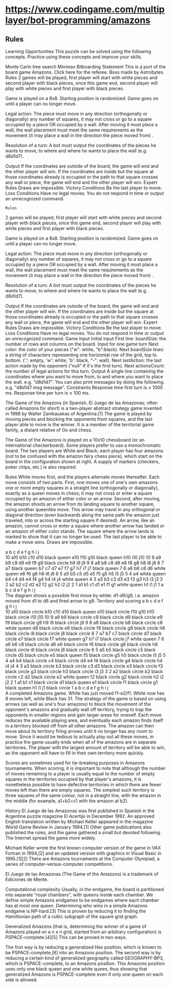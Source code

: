 # <https://www.codingame.com/multiplayer/bot-programming/amazons>

## Rules

Learning Opportunities
This puzzle can be solved using the following concepts. Practice using these concepts and improve your skills.

Monte Carlo tree search
Minimax
Bitboarding
Statement
This is a port of the board game Amazons.
Click here for the referee.
Boss made by Astrobytes.
Rules
2 games will be played, first player will start with white pieces and second player with black pieces, once this game end, second player will play with white pieces and first player with black pieces.


Game is played on a 8x8.
Starting position is randomized.
Game goes on until a player can no longer move.


Legal action:
The piece must move in any direction (orthogonally or diagonally) any number of squares, it may not cross or go to a square occupied by a piece OR occupied by a wall. After moving it must place a wall, the wall placement must meet the same requirements as the movement (it may place a wall in the direction the piece moved from) .

Resolution of a turn:
A bot must output the coordinates of the pieces he wants to move, to where and where he wants to place the wall (e.g. d8d1d7).

Output
If the coordinates are outside of the board, the game will end and the other player will win.
If the coordinates are inside but the square at those coordinates already is occupied or the path to that square crosses any wall or piece, the game will end and the other player will win.
Expert Rules
Draws are impossible.
Victory Conditions
Be the last player to move.
Loss Conditions
Have no legal moves.
You do not respond in time or output an unrecognized command.

 	Rules
2 games will be played, first player will start with white pieces and second player with black pieces, once this game end, second player will play with white pieces and first player with black pieces.


Game is played on a 8x8.
Starting position is randomized.
Game goes on until a player can no longer move.


Legal action:
The piece must move in any direction (orthogonally or diagonally) any number of squares, it may not cross or go to a square occupied by a piece OR occupied by a wall. After moving it must place a wall, the wall placement must meet the same requirements as the movement (it may place a wall in the direction the piece moved from) .

Resolution of a turn:
A bot must output the coordinates of the pieces he wants to move, to where and where he wants to place the wall (e.g. d8d1d7).

Output
If the coordinates are outside of the board, the game will end and the other player will win.
If the coordinates are inside but the square at those coordinates already is occupied or the path to that square crosses any wall or piece, the game will end and the other player will win.
Expert Rules
Draws are impossible.
Victory Conditions
Be the last player to move.
Loss Conditions
Have no legal moves.
You do not respond in time or output an unrecognized command.
Game Input
Initial input
First line: boardSize: the number of rows and columns on the board.
Input for one game turn
Next color: the color of your pieces ("w": white, "b":black).
Next boardSize lines: a string of characters representing one horizontal row of the grid, top to bottom. ('.': empty, 'w': white, 'b': black, "-": wall).
Next lastAction: the last action made by the opponent ("null" if it's the first turn).
Next actionsCount: the number of legal actions for this turn.
Output
A single line containing the coordinates where you want to move from, to and where you want to place the wall. e.g. "d8d1d7".
You can also print messages by doing the following. e.g. "d8d1d7 msg message".
Constraints
Response time first turn is ≤ 1000 ms.
Response time per turn is ≤ 100 ms.


The Game of the Amazons (in Spanish, El Juego de las Amazonas; often called Amazons for short) is a two-player abstract strategy game invented in 1988 by Walter Zamkauskas of Argentina.[1] The game is played by moving pieces and blocking the opponents from squares, and the last player able to move is the winner. It is a member of the territorial game family, a distant relative of Go and chess.

The Game of the Amazons is played on a 10x10 chessboard (or an international checkerboard). Some players prefer to use a monochromatic board. The two players are White and Black; each player has four amazons (not to be confused with the amazon fairy chess piece), which start on the board in the configuration shown at right. A supply of markers (checkers, poker chips, etc.) is also required.

Rules
White moves first, and the players alternate moves thereafter. Each move consists of two parts. First, one moves one of one's own amazons one or more empty squares in a straight line (orthogonally or diagonally), exactly as a queen moves in chess; it may not cross or enter a square occupied by an amazon of either color or an arrow. Second, after moving, the amazon shoots an arrow from its landing square to another square, using another queenlike move. This arrow may travel in any orthogonal or diagonal direction (even backwards along the same path the amazon just traveled, into or across the starting square if desired). An arrow, like an amazon, cannot cross or enter a square where another arrow has landed or an amazon of either color stands. The square where the arrow lands is marked to show that it can no longer be used. The last player to be able to make a move wins. Draws are impossible.

a	b	c	d	e	f	g	h	i	j		
10	a10	b10	c10	d10 black queen	e10	f10	g10 black queen	h10	i10	j10	10
9	a9	b9	c9	d9	e9	f9	g9 black circle	h9	i9	j9	9
8	a8	b8	c8	d8	e8	f8	g8	h8	i8	j8	8
7	a7 black queen	b7	c7	d7	e7	f7	g7	h7	i7	j7 black queen	7
6	a6	b6	c6	d6 white queen	e6	f6	g6	h6	i6	j6	6
5	a5	b5	c5	d5	e5	f5	g5	h5	i5	j5	5
4	a4 white queen	b4	c4	d4	e4	f4	g4	h4	i4	j4 white queen	4
3	a3	b3	c3	d3	e3	f3	g3	h3	i3	j3	3
2	a2	b2	c2	d2	e2	f2	g2	h2	i2	j2	2
1	a1	b1	c1	d1	e1	f1	g1 white queen	h1	i1	j1	1
a	b	c	d	e	f	g	h	i	j		
The diagram shows a possible first move by white: d1-d6/g9, i.e. amazon moved from d1 to d6 and fired arrow to g9.
Territory and scoring
a	b	c	d	e	f	g	h	i	j		
10	a10 black circle	b10	c10	d10 black queen	e10 black circle	f10	g10	h10 black circle	i10	j10	10
9	a9	b9 black circle	c9 black circle	d9 black circle	e9	f9 black circle	g9	h9	i9 black circle	j9	9
8	a8 black circle	b8 black circle	c8 white queen	d8 black circle	e8 black circle	f8 black circle	g8 black circle	h8 black circle	i8 black circle	j8 black circle	8
7	a7	b7	c7 black circle	d7 black circle	e7 black circle	f7 white queen	g7	h7	i7 black circle	j7 white queen	7
6	a6	b6	c6 black circle	d6	e6 black circle	f6 black circle	g6 black circle	h6 black circle	i6 black circle	j6 black circle	6
5	a5	b5 black circle	c5 black circle	d5 black circle	e5 black queen	f5 black circle	g5	h5 black circle	i5	j5	5
4	a4	b4 black circle	c4 black circle	d4	e4	f4 black circle	g4 black circle	h4	i4	j4	4
3	a3 black circle	b3 black circle	c3	d3 black circle	e3 black circle	f3 black circle	g3 black circle	h3 black circle	i3	j3	3
2	a2 black circle	b2 black circle	c2	d2 black circle	e2 white queen	f2 black circle	g2 black circle	h2	i2	j2	2
1	a1	b1	c1 black circle	d1 black queen	e1 black circle	f1 black circle	g1 black queen	h1	i1	j1 black circle	1
a	b	c	d	e	f	g	h	i	j		
A completed Amazons game. White has just moved f1-e2/f1. White now has 8 moves left, while Black has 31.
The strategy of the game is based on using arrows (as well as one's four amazons) to block the movement of the opponent's amazons and gradually wall off territory, trying to trap the opponents in smaller regions and gain larger areas for oneself. Each move reduces the available playing area, and eventually each amazon finds itself in a territory blocked off from all other amazons. The amazon can then move about its territory firing arrows until it no longer has any room to move. Since it would be tedious to actually play out all these moves, in practice the game usually ends when all of the amazons are in separate territories. The player with the largest amount of territory will be able to win, as the opponent will have to fill in their own territory more quickly.

Scores are sometimes used for tie-breaking purposes in Amazons tournaments. When scoring, it is important to note that although the number of moves remaining to a player is usually equal to the number of empty squares in the territories occupied by that player's amazons, it is nonetheless possible to have defective territories in which there are fewer moves left than there are empty squares. The simplest such territory is three squares of the same colour, not in a straight line, with the amazon in the middle (for example, a1+b2+c1 with the amazon at b2).

History
El Juego de las Amazonas was first published in Spanish in the Argentine puzzle magazine El Acertijo in December 1992. An approved English translation written by Michael Keller appeared in the magazine World Game Review in January 1994.[1] Other game publications also published the rules, and the game gathered a small but devoted following. The Internet spread the game more widely.

Michael Keller wrote the first known computer version of the game in VAX Fortran in 1994,[2] and an updated version with graphics in Visual Basic in 1995.[1][2] There are Amazons tournaments at the Computer Olympiad, a series of computer-versus-computer competitions.

El Juego de las Amazonas (The Game of the Amazons) is a trademark of Ediciones de Mente.

Computational complexity
Usually, in the endgame, the board is partitioned into separate "royal chambers", with queens inside each chamber. We define simple Amazons endgames to be endgames where each chamber has at most one queen. Determining who wins in a simple Amazons endgame is NP-hard.[3] This is proven by reducing it to finding the Hamiltonian path of a cubic subgraph of the square grid graph.

Generalized Amazons (that is, determining the winner of a game of Amazons played on a n x n grid, started from an arbitrary configuration) is PSPACE-complete.[4][5] This can be proved in two ways.

The first way is by reducing a generalized Hex position, which is known to be PSPACE-complete,[6] into an Amazons position.
The second way is by reducing a certain kind of generalized geography called GEOGRAPHY-BP3, which is PSPACE-complete, to an Amazons position. This Amazons position uses only one black queen and one white queen, thus showing that generalized Amazons is PSPACE-complete even if only one queen on each side is allowed.